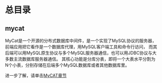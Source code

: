 # 总目录

## mycat
MyCat是一个开源的分布式数据库中间件，是一个实现了MySQL协议的服务器，前端应用把它看作是一个数据库代理，用MySQL客户端工具和命令行访问，
而其后端可以用MySQL原生协议与多个MySQL服务器通信，也可以用JDBC协议与大多数主流数据库服务器通信。
其核心功能是分库分表，即将一个大表水平分割为N个小表，分别存储在后端多个MySQL数据库或者其他数据库里。


进一步了解，请单击[MyCAT章节](mycat/README.md)

